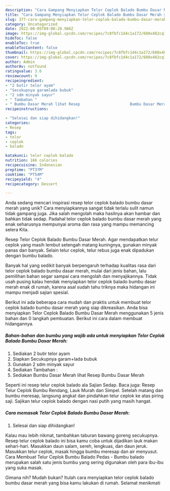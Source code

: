 ```yaml
---
description: "Cara Gampang Menyiapkan Telor Ceplok Balado Bumbu Dasar Merah yang Lezat"
title: "Cara Gampang Menyiapkan Telor Ceplok Balado Bumbu Dasar Merah yang Lezat"
slug: 377-cara-gampang-menyiapkan-telor-ceplok-balado-bumbu-dasar-merah-yang-lezat
category: Uncategorized
date: 2022-08-05T09:08:20.986Z
image: https://img-global.cpcdn.com/recipes/7c8fbfc1d4c1a172/680x482cq70/telor-ceplok-balado-bumbu-dasar-merah-foto-resep-utama.jpg
hideToc: false
enableToc: true
enableTocContent: false
thumbnail: https://img-global.cpcdn.com/recipes/7c8fbfc1d4c1a172/680x482cq70/telor-ceplok-balado-bumbu-dasar-merah-foto-resep-utama.jpg
cover: https://img-global.cpcdn.com/recipes/7c8fbfc1d4c1a172/680x482cq70/telor-ceplok-balado-bumbu-dasar-merah-foto-resep-utama.jpg
author: Admin
authorAv: notfound
ratingvalue: 3.6
reviewcount: 9
recipeingredient:
- "2 butir telor ayam"
- "Secukupnya garamlada bubuk"
- "2 sdm minyak sayur"
- " Tambahan "
- " Bumbu Dasar Merah lihat Resep                      Bumbu Dasar Merah"
recipeinstructions:

- "Selesai dan siap dihidangkan!"
categories:
- Resep
tags:
- telor
- ceplok
- balado

katakunci: telor ceplok balado 
nutrition: 166 calories
recipecuisine: Indonesian
preptime: "PT37M"
cooktime: "PT54M"
recipeyield: "4"
recipecategory: Dessert

---
```





Anda sedang mencari inspirasi resep telor ceplok balado bumbu dasar merah yang unik? Cara menyiapkannya sangat tidak terlalu sulit namun tidak gampang juga. Jika salah mengolah maka hasilnya akan hambar dan bahkan tidak sedap. Padahal telor ceplok balado bumbu dasar merah yang enak seharusnya mempunyai aroma dan rasa yang mampu memancing selera Kita.





Resep Telor Ceplok Balado Bumbu Dasar Merah. Agar mendapatkan telur ceplok yang masih lembut setengah matang kuningnya, gunakan minyak panas dan banyak. Selain telur ceplok, telur rebus juga enak dipadukan dengan bumbu balado.

Banyak hal yang sedikit banyak berpengaruh terhadap kualitas rasa dari telor ceplok balado bumbu dasar merah, mulai dari jenis bahan, lalu pemilihan bahan segar sampai cara mengolah dan menyajikannya. Tidak usah pusing kalau hendak menyiapkan telor ceplok balado bumbu dasar merah enak di rumah, karena asal sudah tahu triknya maka hidangan ini mampu menjadi sajian spesial.






Berikut ini ada beberapa cara mudah dan praktis untuk membuat telor ceplok balado bumbu dasar merah yang siap dikreasikan. Anda bisa menyiapkan Telor Ceplok Balado Bumbu Dasar Merah menggunakan 5 jenis bahan dan 0 langkah pembuatan. Berikut ini cara dalam membuat hidangannya.

<!--inarticleads1-->

##### Bahan-bahan dan bumbu yang wajib ada untuk menyiapkan Telor Ceplok Balado Bumbu Dasar Merah:

1. Sediakan 2 butir telor ayam
1. Siapkan Secukupnya garam+lada bubuk
1. Gunakan 2 sdm minyak sayur
1. Sediakan  Tambahan :
1. Sediakan  Bumbu Dasar Merah lihat Resep                      Bumbu Dasar Merah


Seperti ini resep telur ceplok balado ala Sajian Sedap. Baca juga: Resep Telur Ceplok Bumbu Rendang, Lauk Murah dan Simpel. Setelah matang dan bumbu meresap, langsung angkat dan pindahkan telur ceplok ke atas piring saji. Sajikan telur ceplok balado dengan nasi putih yang masih hangat. 

<!--inarticleads2-->

##### Cara memasak Telor Ceplok Balado Bumbu Dasar Merah:


1. Selesai dan siap dihidangkan!

Kalau mau lebih nikmat, tambahkan taburan bawang goreng secukupnya. Resep telur ceplok balado ini bisa kamu coba untuk dijadikan lauk makan sehari-hari. Masukkan daun salam, sereh, lengkuas, dan daun jeruk. Masukkan telur ceplok, masak hingga bumbu meresap dan air menyusut. Cara Membuat Telur Ceplok Bumbu Balado Pedas - Bumbu balado merupakan salah satu jenis bumbu yang sering digunakan oleh para ibu-ibu yang suka masak. 

Gimana nih? Mudah bukan? Itulah cara menyiapkan telor ceplok balado bumbu dasar merah yang bisa kamu lakukan di rumah. Selamat menikmati
